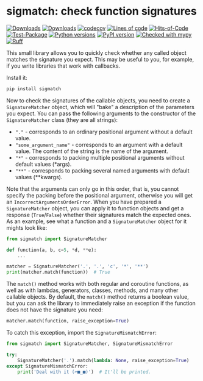 # sigmatch: check function signatures

[![Downloads](https://static.pepy.tech/badge/sigmatch/month)](https://pepy.tech/project/sigmatch)
[![Downloads](https://static.pepy.tech/badge/sigmatch)](https://pepy.tech/project/sigmatch)
[![codecov](https://codecov.io/gh/pomponchik/sigmatch/graph/badge.svg?token=WLyJpBfzpf)](https://codecov.io/gh/pomponchik/sigmatch)
[![Lines of code](https://sloc.xyz/github/pomponchik/sigmatch/?category=code)](https://github.com/boyter/scc/)
[![Hits-of-Code](https://hitsofcode.com/github/pomponchik/sigmatch?branch=main)](https://hitsofcode.com/github/pomponchik/sigmatch/view?branch=main)
[![Test-Package](https://github.com/pomponchik/sigmatch/actions/workflows/tests_and_coverage.yml/badge.svg)](https://github.com/pomponchik/sigmatch/actions/workflows/tests_and_coverage.yml)
[![Python versions](https://img.shields.io/pypi/pyversions/sigmatch.svg)](https://pypi.python.org/pypi/sigmatch)
[![PyPI version](https://badge.fury.io/py/sigmatch.svg)](https://badge.fury.io/py/sigmatch)
[![Checked with mypy](http://www.mypy-lang.org/static/mypy_badge.svg)](http://mypy-lang.org/)
[![Ruff](https://img.shields.io/endpoint?url=https://raw.githubusercontent.com/astral-sh/ruff/main/assets/badge/v2.json)](https://github.com/astral-sh/ruff)


This small library allows you to quickly check whether any called object matches the signature you expect. This may be useful to you, for example, if you write libraries that work with callbacks.

Install it:

```bash
pip install sigmatch
```

Now to check the signatures of the callable objects, you need to create a `SignatureMatcher` object, which will "bake" a description of the parameters you expect. You can pass the following arguments to the constructor of the `SignatureMatcher` class (they are all strings):

- `"."` - corresponds to an ordinary positional argument without a default value.
- `"some_argument_name"` - corresponds to an argument with a default value. The content of the string is the name of the argument.
- `"*"` - corresponds to packing multiple positional arguments without default values (*args).
- `"**"` - corresponds to packing several named arguments with default values (**kwargs).

Note that the arguments can only go in this order, that is, you cannot specify the packing before the positional argument, otherwise you will get an `IncorrectArgumentsOrderError`. When you have prepared a `SignatureMatcher` object, you can apply it to function objects and get a response (`True`/`False`) whether their signatures match the expected ones. As an example, see what a function and a `SignatureMatcher` object for it mights look like:

```python
from sigmatch import SignatureMatcher

def function(a, b, c=5, *d, **e):
    ...

matcher = SignatureMatcher('.', '.', 'c', '*', '**')
print(matcher.match(function))  # True
```

The `match()` method works with both regular and coroutine functions, as well as with lambdas, generators, classes, methods, and many other callable objects. By default, the `match()` method returns a boolean value, but you can ask the library to immediately raise an exception if the function does not have the signature you need:

```python
matcher.match(function, raise_exception=True)
```

To catch this exception, import the `SignatureMismatchError`:

```python
from sigmatch import SignatureMatcher, SignatureMismatchError

try:
    SignatureMatcher('.').match(lambda: None, raise_exception=True)
except SignatureMismatchError:
    print('Deal with it (⌐■_■)')  # It'll be printed.
```
